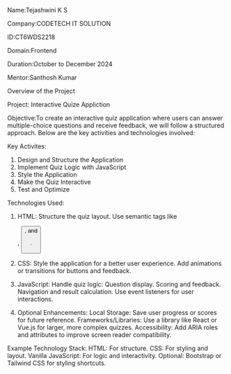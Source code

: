Name:Tejashwini K S                                                          

Company:CODETECH IT SOLUTION

ID:CT6WDS2218

Domain:Frontend

Duration:October to December 2024

Mentor:Santhosh Kumar

Overview of the Project

Project: Interactive Quize Appliction

Objective:To create an interactive quiz application where users can answer multiple-choice questions and receive feedback, we will follow a structured approach. Below are the key activities and technologies involved:

Key Activites:
1. Design and Structure the Application
2. Implement Quiz Logic with JavaScript
3. Style the Application
4. Make the Quiz Interactive
5. Test and Optimize

Technologies Used:
1. HTML:
    Structure the quiz layout.
    Use semantic tags like <div>, <button>, and <p>.

2. CSS:
    Style the application for a better user experience.
    Add animations or transitions for buttons and feedback.

3. JavaScript:
    Handle quiz logic:
    Question display.
    Scoring and feedback.
    Navigation and result calculation.
    Use event listeners for user interactions.

4. Optional Enhancements:
   Local Storage:
    Save user progress or scores for future reference.
    Frameworks/Libraries:
    Use a library like React or Vue.js for larger, more complex quizzes.
    Accessibility:
    Add ARIA roles and attributes to improve screen reader compatibility.

Example Technology Stack:
      HTML: For structure.
      CSS: For styling and layout.
      Vanilla JavaScript: For logic and interactivity.
     Optional: Bootstrap or Tailwind CSS for styling shortcuts.
